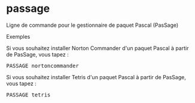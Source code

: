 # passage
Ligne de commande pour le gestionnaire de paquet Pascal (PasSage)

Exemples

Si vous souhaitez installer Norton Commander d'un paquet Pascal à partir de PasSage, vous tapez :
<pre>
PASSAGE nortoncommander
</pre>


Si vous souhaitez installer Tetris d'un paquet Pascal à partir de PasSage, vous tapez :
<pre>
PASSAGE tetris
</pre>
